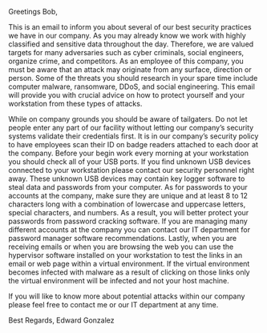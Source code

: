 Greetings Bob, 

This is an email to inform you about several of our best security practices we have in our company. As you may already know we work with highly classified and sensitive data throughout the day. Therefore, we are valued targets for many adversaries such as cyber criminals, social engineers, organize crime, and competitors. As an employee of this company, you must be aware that an attack may originate from any surface, direction or person. Some of the threats you should research in your spare time include computer malware, ransomware, DDoS, and social engineering. This email will provide you with crucial advice on how to protect yourself and your workstation from these types of attacks. 

While on company grounds you should be aware of tailgaters. Do not let people enter any part of our facility without letting our company’s security systems validate their credentials first. It is in our company’s security policy to have employees scan their ID on badge readers attached to each door at the company. Before your begin work every morning at your workstation you should check all of your USB ports. If you find unknown USB devices connected to your workstation please contact our security personnel right away. These unknown USB devices may contain key logger software to steal data and passwords from your computer. As for passwords to your accounts at the company, make sure they are unique and at least 8 to 12 characters long with a combination of lowercase and uppercase letters, special characters, and numbers. As a result, you will better protect your passwords from password cracking software. If you are managing many different accounts at the company you can contact our IT department for password manager software recommendations. Lastly, when you are receiving emails or when you are browsing the web you can use the hypervisor software installed on your workstation to test the links in an email or web page within a virtual environment. If the virtual environment becomes infected with malware as a result of clicking on those links only the virtual environment will be infected and not your host machine. 

If you will like to know more about potential attacks within our company please feel free to contact me or our IT department at any time. 

Best Regards, 
Edward Gonzalez 
